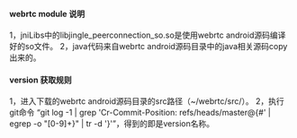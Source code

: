 #### webrtc module 说明
1，jniLibs中的libjingle_peerconnection_so.so是使用webrtc android源码编译好的so文件。
2，java代码来自webrtc android源码目录中的java相关源码copy出来的。

#### version 获取规则
1，进入下载的webrtc android源码目录的src路径（~/webrtc/src/）。
2，执行git命令 “git log -1 | grep 'Cr-Commit-Position: refs/heads/master@{#' | egrep -o "[0-9]+}" | tr -d '}'”，得到的即是version名称。